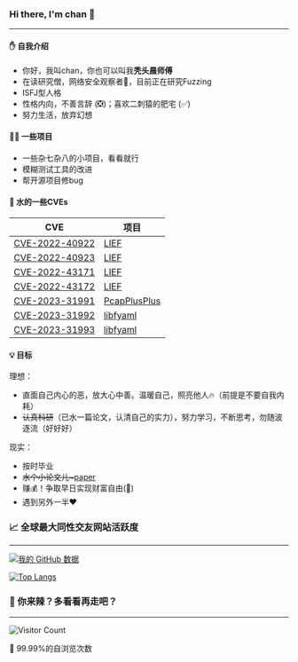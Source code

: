 ### Hi there, I'm chan 👋
---
#### ✋ 自我介绍
* 你好，我叫chan，你也可以叫我**秃头晨师傅**
* 在读研究僧，网络安全观察者👀，目前正在研究Fuzzing
* ISFJ型人格
* 性格内向，不善言辞 (❎)；喜欢二刺猿的肥宅 (✅)
* 努力生活，放弃幻想

#### 👨‍💻 一些项目
* 一些杂七杂八的小项目，看看就行
* 模糊测试工具的改进
* 帮开源项目修bug

#### 🐞 水的一些CVEs
|  CVE   |  项目  |
|  ----  |  ----  |
| [CVE-2022-40922](https://cve.mitre.org/cgi-bin/cvename.cgi?name=CVE-2022-40922)  |  [LIEF](https://github.com/lief-project/LIEF)  |
| [CVE-2022-40923](https://cve.mitre.org/cgi-bin/cvename.cgi?name=CVE-2022-40923)  |  [LIEF](https://github.com/lief-project/LIEF)  |
| [CVE-2022-43171](https://cve.mitre.org/cgi-bin/cvename.cgi?name=CVE-2022-43171)  |  [LIEF](https://github.com/lief-project/LIEF)  |
| [CVE-2022-43172](https://cve.mitre.org/cgi-bin/cvename.cgi?name=CVE-2022-43172)  |  [LIEF](https://github.com/lief-project/LIEF)  |
| [CVE-2023-31991](https://cve.mitre.org/cgi-bin/cvename.cgi?name=CVE-2023-31991)  |  [PcapPlusPlus](https://github.com/seladb/PcapPlusPlus)  |
| [CVE-2023-31992](https://cve.mitre.org/cgi-bin/cvename.cgi?name=CVE-2023-31992)  |  [libfyaml](https://github.com/pantoniou/libfyaml)  |
| [CVE-2023-31993](https://cve.mitre.org/cgi-bin/cvename.cgi?name=CVE-2023-31993)  |  [libfyaml](https://github.com/pantoniou/libfyaml)  |

#### 💡 目标
理想：
* 直面自己内心的恶，放大心中善。温暖自己，照亮他人🔥（前提是不要自我内耗）
* ~~认真科研~~（已水一篇论文，认清自己的实力），努力学习，不断思考，勿随波逐流（好好好）

现实：
* 按时毕业
* ~~水个小论文儿\~~~[paper](https://www.mdpi.com/2076-3417/13/24/13172)
* 赚💰！争取早日实现财富自由(💪)
* 遇到另外一半❤

### 📈 全球最大同性交友网站活跃度
---
[![我的 GitHub 数据](https://github-readme-stats.vercel.app/api?username=bladchan)]()

[![Top Langs](https://github-readme-stats.vercel.app/api/top-langs/?username=bladchan&layout=compact)](https://github.com/bladchan/github-readme-stats)

### 🤔 你来辣？多看看再走吧？
---
![Visitor Count](https://profile-counter.glitch.me/bladchan/count.svg)

🤫 99.99%的自浏览次数

<!--
**bladchan/bladchan** is a ✨ _special_ ✨ repository because its `README.md` (this file) appears on your GitHub profile.

Here are some ideas to get you started:

- 🔭 I’m currently working on ...
- 🌱 I’m currently learning ...
- 👯 I’m looking to collaborate on ...
- 🤔 I’m looking for help with ...
- 💬 Ask me about ...
- 📫 How to reach me: ...
- 😄 Pronouns: ...
- ⚡ Fun fact: ...
-->
